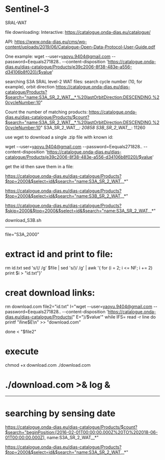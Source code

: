 # Sentinel-3

SRAL-WAT

file downloading:
Interactive:
https://catalogue.onda-dias.eu/catalogue/

API:
https://www.onda-dias.eu/cms/wp-content/uploads/2019/06/Catalogue-Open-Data-Protocol-User-Guide.pdf

One example:
wget --user=yaoyu.9404@gmail.com --password=Eequals271828.. --content-disposition 'https://catalogue.onda-dias.eu/dias-catalogue/Products(e39c2006-8f38-483e-a556-d34106b8f020)/$value'


searching S3A SRAL level-2 WAT files:
search cycle number (10, for example), orbit direction
https://catalogue.onda-dias.eu/dias-catalogue/Products?$search="name:S3A_SR_2_WAT__*,%20lastOrbitDirection:DESCENDING,%20cycleNumber:10"

Count the number of matching products:
https://catalogue.onda-dias.eu/dias-catalogue/Products/$count?$search="name:S3A_SR_2_WAT__*,%20lastOrbitDirection:DESCENDING,%20cycleNumber:10"
S3A_SR_2_WAT__*: 20858
S3B_SR_2_WAT__*: 11260


use wget to download a single .zip file with known id:

wget --user=yaoyu.9404@gmail.com --password=Eequals271828.. --content-disposition 'https://catalogue.onda-dias.eu/dias-catalogue/Products(e39c2006-8f38-483e-a556-d34106b8f020)/$value'



get the id then save them in a file:

https://catalogue.onda-dias.eu/dias-catalogue/Products?$top=2000&$select=id&$search="name:S3A_SR_2_WAT__*"

https://catalogue.onda-dias.eu/dias-catalogue/Products?$top=2000&$select=id&$search="name:S3B_SR_2_WAT__*"

https://catalogue.onda-dias.eu/dias-catalogue/Products?$skip=2000&$top=2000&$select=id&$search="name:S3A_SR_2_WAT__*"



download_S3B.sh
***********************************************************

file="S3A_2000"
# extract id and print to file:
rm id.txt
sed 's/(/ /g' $file | sed 's/)/ /g' | awk '{ for (i = 2; i <= NF; i += 2) print $i > "id.txt"}'
# creat download links:
rm download.com
file2="id.txt"
I="wget --user=yaoyu.9404@gmail.com --password=Eequals271828.. --content-disposition 'https://catalogue.onda-dias.eu/dias-catalogue/Products("
E=")/\$value'"
while IFS= read -r line
do
        printf "$I$line$E\n" >> "download.com"

done < "$file2"
#
# execute 
chmod +x download.com
./download.com
# ./download.com >& log &
*************************************************************



# searching by sensing date
https://catalogue.onda-dias.eu/dias-catalogue/Products/$count?$search="beginPosition:[2016-02-01T00:00:00.000Z%20TO%202018-06-01T00:00:00.000Z], name:S3A_SR_2_WAT__*"

https://catalogue.onda-dias.eu/dias-catalogue/Products?$top=2000&$select=id&$search="name:S3A_SR_2_WAT__*"



